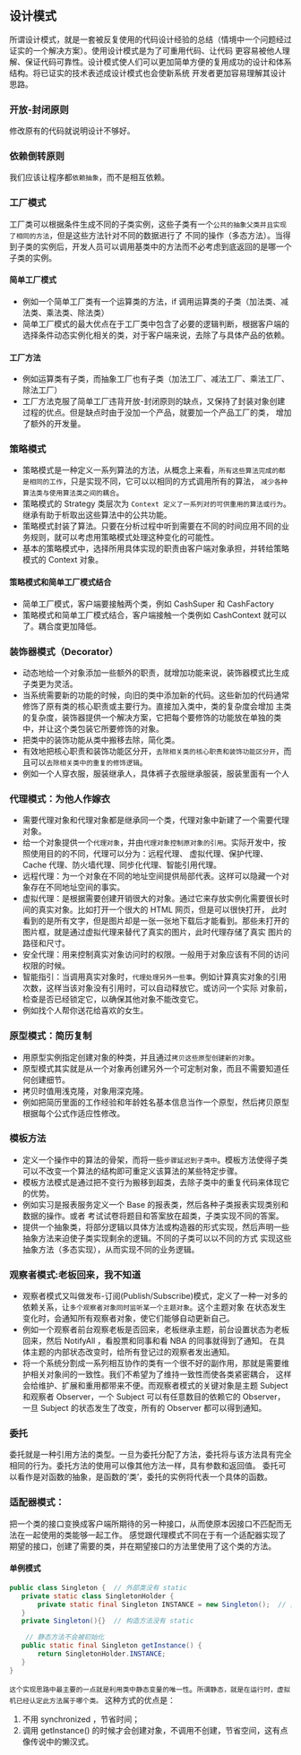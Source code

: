## 设计模式
所谓设计模式，就是一套被反复使用的代码设计经验的总结（情境中一个问题经过证实的一个解决方案）。使用设计模式是为了可重用代码、让代码
更容易被他人理解、保证代码可靠性。设计模式使人们可以更加简单方便的复用成功的设计和体系结构。将已证实的技术表述成设计模式也会使新系统
开发者更加容易理解其设计思路。

### 开放-封闭原则
修改原有的代码就说明设计不够好。
### 依赖倒转原则
我们应该让程序都`依赖抽象`，而不是相互依赖。


### 工厂模式
工厂类可以根据条件生成不同的子类实例，这些子类有一个`公共的抽象父类并且实现了相同的方法`，但是这些方法针对不同的数据进行了
不同的操作（多态方法）。当得到子类的实例后，开发人员可以调用基类中的方法而不必考虑到底返回的是哪一个子类的实例。
#### 简单工厂模式
- 例如一个简单工厂类有一个运算类的方法，if 调用运算类的子类（加法类、减法类、乘法类、除法类）
- 简单工厂模式的最大优点在于工厂类中包含了必要的逻辑判断，根据客户端的选择条件动态实例化相关的类，对于客户端来说，去除了与具体产品的依赖。
#### 工厂方法
- 例如运算类有子类，而抽象工厂也有子类（加法工厂、减法工厂、乘法工厂、除法工厂）
- 工厂方法克服了简单工厂违背开放-封闭原则的缺点，又保持了封装对象创建过程的优点。但是缺点时由于没加一个产品，就要加一个产品工厂的类，
增加了额外的开发量。

### 策略模式
- 策略模式是一种定义一系列算法的方法，从概念上来看，`所有这些算法完成的都是相同的工作`，只是实现不同，它可以以相同的方式调用所有的算法，
`减少各种算法类与使用算法类之间的耦合`。
- 策略模式的 Strategy 类层次为 `Context 定义了一系列对的可供重用的算法或行为`。继承有助于析取出这些算法中的公共功能。
- 策略模式封装了算法。只要在分析过程中听到需要在不同的时间应用不同的业务规则，就可以考虑用策略模式处理这种变化的可能性。
- 基本的策略模式中，选择所用具体实现的职责由客户端对象承担，并转给策略模式的 Context 对象。
#### 策略模式和简单工厂模式结合
- 简单工厂模式，客户端要接触两个类，例如 CashSuper 和 CashFactory
- 策略模式和简单工厂模式结合，客户端接触一个类例如 CashContext 就可以了。耦合度更加降低。

### 装饰器模式（Decorator）
- 动态地给一个对象添加一些额外的职责，就增加功能来说，装饰器模式比生成子类更为灵活。
- 当系统需要新的功能的时候，向旧的类中添加新的代码。这些新加的代码通常修饰了原有类的核心职责或主要行为。直接加入类中，类的复杂度会增加
主类的复杂度，装饰器提供一个解决方案，它把每个要修饰的功能放在单独的类中，并让这个类包装它所要修饰的对象。
- 把类中的装饰功能从类中搬移去除，简化类。
- 有效地把核心职责和装饰功能区分开，`去除相关类的核心职责和装饰功能区分开`，而且可以`去除相关类中的重复的修饰逻辑`。
- 例如一个人穿衣服，服装继承人，具体裤子衣服继承服装，服装里面有一个人

### 代理模式：为他人作嫁衣
- 需要代理对象和代理对象都是继承同一个类，代理对象中新建了一个需要代理对象。
- 给一个对象提供一个`代理对象`，并由`代理对象控制原对象的引用`。实际开发中，按照使用目的的不同，代理可以分为：远程代理、
虚拟代理、保护代理、Cache 代理、防火墙代理、同步化代理、智能引用代理。
- 远程代理：为一个对象在不同的地址空间提供局部代表。这样可以隐藏一个对象存在不同地址空间的事实。
- 虚拟代理：是根据需要创建开销很大的对象。通过它来存放实例化需要很长时间的真实对象。比如打开一个很大的 HTML 网页，但是可以很快打开，
此时看到的是所有文字，但是图片却是一张一张地下载后才能看到。那些未打开的图片框，就是通过虚拟代理来替代了真实的图片，此时代理存储了真实
图片的路径和尺寸。
- 安全代理：用来控制真实对象访问时的权限。一般用于对象应该有不同的访问权限的时候。
- 智能指引：当调用真实对象时，`代理处理另外一些事`。例如计算真实对象的引用次数，这样当该对象没有引用时，可以自动释放它。或访问一个实际
对象前，检查是否已经锁定它，以确保其他对象不能改变它。
- 例如找个人帮你送花给喜欢的女生。

### 原型模式：简历复制
- 用原型实例指定创建对象的种类，并且通过`拷贝这些原型创建新的对象`。
- 原型模式其实就是从一个对象再创建另外一个可定制对象，而且不需要知道任何创建细节。
- 拷贝时值用浅克隆，对象用深克隆。
- 例如把简历里面的工作经验和年龄姓名基本信息当作一个原型，然后拷贝原型根据每个公式作适应性修改。

### 模板方法
- 定义一个操作中的算法的骨架，而将一些`步骤延迟到子类中`。模板方法使得子类可以不改变一个算法的结构即可重定义该算法的某些特定步骤。
- 模板方法模式是通过把不变行为搬移到超类，去除子类中的重复代码来体现它的优势。
- 例如实习是报表服务定义一个 Base 的报表类，然后各种子类报表实现类别和数据的操作。或者 考试试卷将题目和答案放在超类，子类实现不同的答案。
- 提供一个抽象类，将部分逻辑以具体方法或构造器的形式实现，然后声明一些抽象方法来迫使子类实现剩余的逻辑。不同的子类可以以不同的方式
实现这些抽象方法（多态实现），从而实现不同的业务逻辑。

### 观察者模式:老板回来，我不知道
- 观察者模式又叫做发布-订阅(Publish/Subscribe)模式，定义了一种一对多的依赖关系，让`多个观察者对象同时监听某一个主题对象`。这个主题对象
在状态发生变化时，会通知所有观察者对象，使它们能够自动更新自己。
- 例如一个观察者前台观察老板是否回来，老板继承主题，前台设置状态为老板回来，然后 NotifyAll ，看股票和同事和看 NBA 的同事就得到了通知。
在具体主题的内部状态改变时，给所有登记过的观察者发出通知。
- 将一个系统分割成一系列相互协作的类有一个很不好的副作用，那就是需要维护相关对象间的一致性。我们不希望为了维持一致性而使各类紧密耦合，
这样会给维护、扩展和重用都带来不便。而观察者模式的关键对象是主题 Subject 和观察者 Observer，一个 Subject 可以有任意数目的依赖它的 
Observer，一旦 Subject 的状态发生了改变，所有的 Observer 都可以得到通知。

### 委托 
委托就是一种引用方法的类型。一旦为委托分配了方法，委托将与该方法具有完全相同的行为。委托方法的使用可以像其他方法一样，具有参数和返回值。
委托可以看作是对函数的抽象，是函数的‘类’，委托的实例将代表一个具体的函数。

### 适配器模式：
把一个类的接口变换成客户端所期待的另一种接口，从而使原本因接口不匹配而无法在一起使用的类能够一起工作。
感觉跟代理模式不同在于有一个适配器实现了期望的接口，创建了需要的类，并在期望接口的方法里使用了这个类的方法。


#### 单例模式
```java
public class Singleton {  // 外部类没有 static
   private static class SingletonHolder {
       private static final Singleton INSTANCE = new Singleton();  // 实例放在内部类里面了
   }
   private Singleton(){}  // 构造方法没有 static

    // 静态方法不会被初始化
   public static final Singleton getInstance() {
       return SingletonHolder.INSTANCE;
   }
}

```
`这个实现思路中最主要的一点就是利用类中静态变量的唯一性`。`所谓静态，就是在运行时，虚拟机已经认定此方法属于哪个类。`
这种方式的优点是： 
1. 不用 synchronized ，节省时间； 
2. 调用 getInstance() 的时候才会创建对象，不调用不创建，节省空间，这有点像传说中的懒汉式。